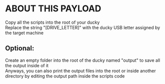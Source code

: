 # ABOUT THIS PAYLOAD
Copy all the scripts into the root of your ducky <br>
Replace the string "[DRIVE_LETTER]" with the ducky USB letter assigned by the target machine

## Optional:
Create an empty folder into the root of the ducky named "output" to save all the output inside of it <br>
Anyways, you can also print the output files into the root or inside another directory by editing the output path inside the scripts code
